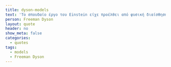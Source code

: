 ```yaml
---
title: dyson-models
text: 'Το σπουδαίο έργο του Einstein είχε προέλθει από φυσική διαίσθηση και όταν ο Einstein σταμάτησε να δημιουργεί, ήταν επειδή έπαψε να σκέφτεται με συγκεκριμένες φυσικές εικόνες και έγινε χειριστής εξισώσεων.'
person: Freeman Dyson
layout: quote
header: no
show_meta: false
categories:
  - quotes
tags:
  - models
  - Freeman Dyson
---
```

